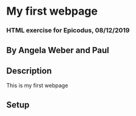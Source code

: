 # My first webpage

### HTML exercise for Epicodus, 08/12/2019

## By Angela Weber and Paul

## Description
This is my first webpage
## Setup
